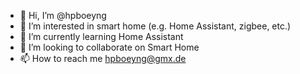 - 👋 Hi, I’m @hpboeyng
- 👀 I’m interested in smart home (e.g. Home Assistant, zigbee, etc.)
- 🌱 I’m currently learning Home Assistant
- 💞️ I’m looking to collaborate on Smart Home
- 📫 How to reach me hpboeyng@gmx.de

<!---
hpboeyng/hpboeyng is a ✨ special ✨ repository because its `README.md` (this file) appears on your GitHub profile.
You can click the Preview link to take a look at your changes.
--->
